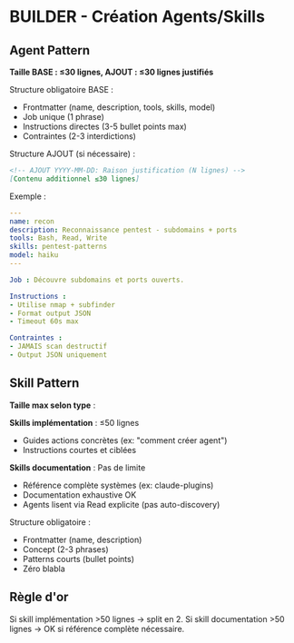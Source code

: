 # BUILDER - Création Agents/Skills

## Agent Pattern

**Taille BASE : ≤30 lignes, AJOUT : ≤30 lignes justifiés**

Structure obligatoire BASE :
- Frontmatter (name, description, tools, skills, model)
- Job unique (1 phrase)
- Instructions directes (3-5 bullet points max)
- Contraintes (2-3 interdictions)

Structure AJOUT (si nécessaire) :
```markdown
<!-- AJOUT YYYY-MM-DD: Raison justification (N lignes) -->
[Contenu additionnel ≤30 lignes]
```

Exemple :
```yaml
---
name: recon
description: Reconnaissance pentest - subdomains + ports
tools: Bash, Read, Write
skills: pentest-patterns
model: haiku
---

Job : Découvre subdomains et ports ouverts.

Instructions :
- Utilise nmap + subfinder
- Format output JSON
- Timeout 60s max

Contraintes :
- JAMAIS scan destructif
- Output JSON uniquement
```

## Skill Pattern

**Taille max selon type** :

**Skills implémentation** : ≤50 lignes
- Guides actions concrètes (ex: "comment créer agent")
- Instructions courtes et ciblées

**Skills documentation** : Pas de limite
- Référence complète systèmes (ex: claude-plugins)
- Documentation exhaustive OK
- Agents lisent via Read explicite (pas auto-discovery)

Structure obligatoire :
- Frontmatter (name, description)
- Concept (2-3 phrases)
- Patterns courts (bullet points)
- Zéro blabla

## Règle d'or

Si skill implémentation >50 lignes → split en 2.
Si skill documentation >50 lignes → OK si référence complète nécessaire.
